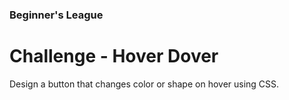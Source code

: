 ### Beginner's League

# Challenge - Hover Dover
Design a button that changes color or shape on hover using CSS.
